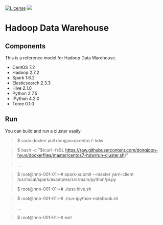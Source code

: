 [![License](https://img.shields.io/badge/license-Apache%202-blue.svg)](LICENSE)
[![](https://badge.imagelayers.io/dongjoon/centos7-hdw:latest.svg)](https://imagelayers.io/?images=dongjoon/centos7-hdw:latest)

Hadoop Data Warehouse
====================

Components
----------
This is a reference model for Hadoop Data Warehouse.

* CentOS 7.2
* Hadoop 2.7.2
* Spark 1.6.2
* Elasticsearch 2.3.3
* Hive 2.1.0
* Python 2.7.5
* IPython 4.2.0
* Toree 0.1.0

Run
---
You can build and run a cluster easily.

> $ sudo docker pull dongjoon/centos7-hdw

> $ bash -c "$(curl -fsSL https://raw.githubusercontent.com/dongjoon-hyun/dockerfiles/master/centos7-hdw/run-cluster.sh)"

> ...

> $ root@hnn-001-01:~# spark-submit --master yarn-client /usr/local/spark/examples/src/main/python/pi.py

> $ root@hnn-001-01:~# ./test-hive.sh 

> $ root@hnn-001-01:~# ./run-ipython-notebook.sh

> ...

> $ root@hnn-001-01:~# exit
